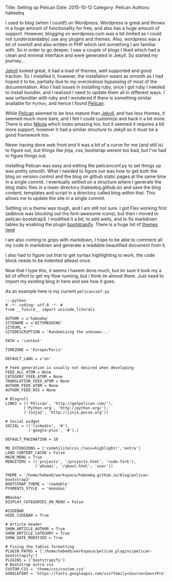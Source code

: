 Title: Setting up Pelican
Date: 2015-10-12
Category: Pelican
Authors: habeebq

I used to blog (when I could!) on Wordpress. Wordpress is great and throws in a huge amount of functionality for free, and also has a huge amount of support.
However, blogging on wordpress.com was a bit limited as I could not (understandably) use any plugins and themes. Also, wordpress was a bit of overkill and also written in PHP which isnt something I am familiar with.
So in order to go deeper, I saw a couple of blogs I liked which had a clean and minimal interface and were generated in Jekyll. So started my journey...

[Jekyll] looked great, it had a load of themes, well supported and good traction. So I installed it, however, the installation wasnt as smooth as I had hoped it to be, partially due to my overzealous bypassing of most of the documentation. Also I had issues in installing ruby, once I got ruby I needed to install bundler, and I realized I need to update them all in different ways. I was unfamililar with ruby and I wondered if there is something similar available for `Python`, and hence I found [Pelican].

While [Pelican] seemed to be less mature than [Jekyll], and has less themes, it seemed much more bare, and I felt I could customize and hack it a bit more. There is also [Nikola] which looks amazing too, but it seemed it requires a bit more support, however it had a similar structure to Jekyll so it must be a good framework too.

[id_pel]: http://blog.getpelican.com/
[nikola]: https://getnikola.com/
[jekyll]: https://jekyllrb.com/
[pelican]: http://blog.getpelican.com/

Never having done web front end it was a bit of a curve for me (and still is) to figure out, but things like jinja, css, bootstrap werent too bad, but I've had to figure things out.

Installing Pelican was easy and editing the pelicanconf.py to set things up was pretty smooth. What I needed to figure out was how to get both the blog on version control and the blog on github static pages at the same time in a single commit. I eventually settled on a structure where I generate the blog static files in a lower directory (habeebq.github.io) and save the blog content, templates and script in a directory called blog within that. This allows me to update the site in a single commit.

Settling on a theme was tough, and I am still not sure. I got Flex working first (adblock was blocking out the font-awesome icons), but then i moved to pelican-bootstrap3. I modified it a bit, to add wells, and to fix markdown tables by enabling the plugin [bootstrapify](https://github.com/ingwinlu/pelican-bootstrapify). There is a huge list of [themes here](https://github.com/getpelican/pelican-themes)

I am also coming to grips with markdown, I hope to be able to comment all my code in markdown and generate a readable beautified document from it.

I also had to figure out that to get syntax highlighting to work, the code block needs to be indented atleast once.

Now that I type this, it seems I havent done much, but im sure it took my a bit of effort to get my flow running, but i think im almost there. Just need to import my existing blog in here and see how it goes.

As an example here is my current `pelicanconf.py`

    :::python
    # -*- coding: utf-8 -*- #
	from __future__ import unicode_literals

	AUTHOR = u'habeebq'
	SITENAME = u'BITSMASHING'
	SITEURL = ''
	SITEDESCRIPTION = 'Randomizing the unknown...'

	PATH = 'content'

	TIMEZONE = 'Europe/Paris'

	DEFAULT_LANG = u'en'

    # Feed generation is usually not desired when developing
    FEED_ALL_ATOM = None
    CATEGORY_FEED_ATOM = None
    TRANSLATION_FEED_ATOM = None
    AUTHOR_FEED_ATOM = None
    AUTHOR_FEED_RSS = None

    # Blogroll
    LINKS = (('Pelican', 'http://getpelican.com/'),
		    ('Python.org', 'http://python.org/'),
			('Jinja2', 'http://jinja.pocoo.org'))

    # Social widget
	SOCIAL = (('linkedin', '#'),
              ('google-plus', '#'),)

	DEFAULT_PAGINATION = 10

	MD_EXTENSIONS = ['codehilite(css_class=highlight)','extra']
	LOAD_CONTENT_CACHE = False
	MAIN_MENU = True
	MENUITEMS = (('projects', '/projects.html', 'code-fork'),
	             ('whoami', '/about.html', 'user'))

	THEME = '/home/habeeb/workspace/habeebq.github.io/blog/pelican-bootstrap3'
	BOOTSTRAP_THEME = 'readable'
	PYGMENTS_STYLE  = 'monokai'

    #Navbar
	DISPLAY_CATEGORIES_ON_MENU = False

    #SIDEBAR
    HIDE_SIDEBAR = True

    # Article Header
	SHOW_ARTICLE_AUTHOR = True
	SHOW_ARTICLE_CATEGORY = True
	SHOW_DATE_MODIFIED = True

    # Fixing the tables formatting
	PLUGIN_PATHS = ['/home/habeeb/workspace/pelican_plugins/pelican-bootstrapify']
	PLUGINS = ['bootstrapify']
    # Bootstrap extra css
	CUSTOM_CSS = 'theme/css/custom.css'
	GOOGLEFONT = 'https://fonts.googleapis.com/css?family=Source+Sans+Pro'

